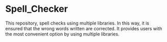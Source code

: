 # Spell_Checker
This repository, spell checks using multiple libraries.
In this way, it is ensured that the wrong words written are corrected.
It provides users with the most convenient option by using multiple libraries.
